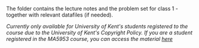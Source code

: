 The folder contains the lecture notes and the problem set for class 1 - together with relevant datafiles (if needed).

*Currently only available for University of Kent's students registered to the course due to the University of Kent's Copyright Policy. 
If you are a student registered in the MA5953 course, you can access the material [here](https://github.com/miriamsorace/MA5953_UniKent/tree/main/Class%201%20Material)*
